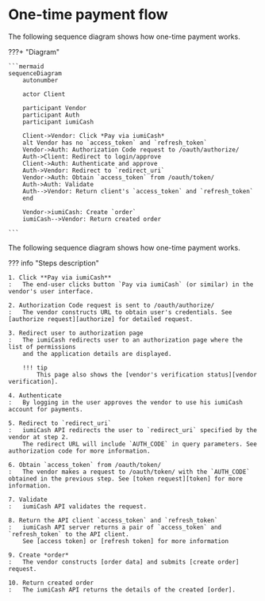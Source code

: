 # One-time payment flow


The following sequence diagram shows how one-time payment works.

???+ "Diagram"

    ```mermaid
    sequenceDiagram
        autonumber

        actor Client

        participant Vendor
        participant Auth
        participant iumiCash

        Client->Vendor: Click *Pay via iumiCash*
        alt Vendor has no `access_token` and `refresh_token`
        Vendor->Auth: Authorization Code request to /oauth/authorize/
        Auth->Client: Redirect to login/approve
        Client->Auth: Authenticate and approve
        Auth->Vendor: Redirect to `redirect_uri`
        Vendor->Auth: Obtain `access_token` from /oauth/token/
        Auth->Auth: Validate
        Auth-->Vendor: Return client's `access_token` and `refresh_token`
        end

        Vendor->iumiCash: Create `order`
        iumiCash-->Vendor: Return created order

    ```

The following sequence diagram shows how one-time payment works.

??? info "Steps description"

    1. Click **Pay via iumiCash**
    :   The end-user clicks button `Pay via iumiCash` (or similar) in the vendor's user interface.
    
    2. Authorization Code request is sent to /oauth/authorize/
    :   The vendor constructs URL to obtain user's credentials. See [authorize request][authorize] for detailed request.
    
    3. Redirect user to authorization page
    :   The iumiCash redirects user to an authorization page where the list of permissions 
        and the application details are displayed.

        !!! tip
            This page also shows the [vendor's verification status][vendor verification].
    
    4. Authenticate
    :   By logging in the user approves the vendor to use his iumiCash account for payments.

    5. Redirect to `redirect_uri`
    :   iumiCash API redirects the user to `redirect_uri` specified by the vendor at step 2. 
        The redirect URL will include `AUTH_CODE` in query parameters. See authorization code for more information.

    6. Obtain `access_token` from /oauth/token/
    :   The vendor makes a request to /oauth/token/ with the `AUTH_CODE` obtained in the previous step. See [token request][token] for more information.

    7. Validate
    :   iumiCash API validates the request.

    8. Return the API client `access_token` and `refresh_token`
    :   iumiCash API server returns a pair of `access_token` and `refresh_token` to the API client. 
        See [access token] or [refresh token] for more information

    9. Create *order*
    :   The vendor constructs [order data] and submits [create order] request.

    10. Return created order
    :   The iumiCash API returns the details of the created [order].


[access token]: ../authentication/token.md#authorization-code
[refresh token]: ../authentication/token.md#refresh-token
[order data]: ../orders/create_order.md#request
[create order]: ../orders/create_order.md#create-order-api
[order]: ../orders/create_order.md#response
[hateoas]: ../orders/create_order.md#hateoas
[authorize]: ../authentication/authorize.md
[vendor verification]: ../vendors/verification.md
[authorization code]: ../authentication/authorize.md#response
[token]: ../authentication/token.md
